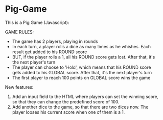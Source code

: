 # Pig-Game
This is a Pig Game (Javascript):

GAME RULES:

- The game has 2 players, playing in rounds
- In each turn, a player rolls a dice as many times as he whishes. Each result get added to his ROUND score
- BUT, if the player rolls a 1, all his ROUND score gets lost. After that, it's the next player's turn
- The player can choose to 'Hold', which means that his ROUND score gets added to his GLOBAL score. After that, it's the next player's turn
- The first player to reach 100 points on GLOBAL score wins the game

New features:
1. Add an input field to the HTML where players can set the winning score, so that they can change the predefined score of 100.
2. Add another dice to the game, so that there are two dices now. The player looses his current score when one of them is a 1.
